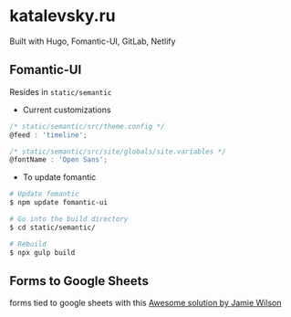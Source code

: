# katalevsky.ru
Built with Hugo, Fomantic-UI, GitLab, Netlify

## Fomantic-UI
Resides in `static/semantic`
 - Current customizations
``` js
/* static/semantic/src/theme.config */
@feed : 'timeline';

/* static/semantic/src/site/globals/site.variables */
@fontName : 'Open Sans';
```
 - To update fomantic
``` sh
# Update fomantic
$ npm update fomantic-ui

# Go into the build directory
$ cd static/semantic/

# Rebuild
$ npx gulp build
```
## Forms to Google Sheets
forms tied to google sheets with this
[Awesome solution by Jamie Wilson](https://github.com/jamiewilson/form-to-google-sheets)
